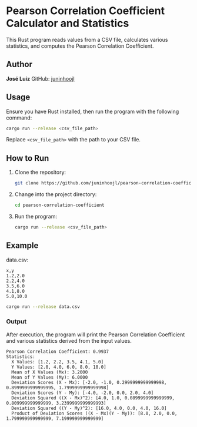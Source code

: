 # Pearson Correlation Coefficient Calculator and Statistics

This Rust program reads values from a CSV file, calculates various statistics, and computes the Pearson Correlation Coefficient.

## Author

**José Luiz**
GitHub: [juninhoojl](https://github.com/juninhoojl)

## Usage

Ensure you have Rust installed, then run the program with the following command:

```bash
cargo run --release <csv_file_path>
```

Replace `<csv_file_path>` with the path to your CSV file.

## How to Run

1. Clone the repository:

    ```bash
    git clone https://github.com/juninhoojl/pearson-correlation-coefficient
    ```

2. Change into the project directory:

    ```bash
    cd pearson-correlation-coefficient
    ```

3. Run the program:

    ```bash
    cargo run --release <csv_file_path>
    ```

## Example

data.csv:

```plaintext
x,y
1.2,2.0
2.2,4.0
3.5,6.0
4.1,8.0
5.0,10.0
```

```bash
cargo run --release data.csv
```


### Output

After execution, the program will print the Pearson Correlation Coefficient and various statistics derived from the input values.

```plaintext
Pearson Correlation Coefficient: 0.9937
Statistics:
  X Values: [1.2, 2.2, 3.5, 4.1, 5.0]
  Y Values: [2.0, 4.0, 6.0, 8.0, 10.0]
  Mean of X Values (Mx): 3.2000
  Mean of Y Values (My): 6.0000
  Deviation Scores (X - Mx): [-2.0, -1.0, 0.2999999999999998, 0.8999999999999995, 1.7999999999999998]
  Deviation Scores (Y - My): [-4.0, -2.0, 0.0, 2.0, 4.0]
  Deviation Squared ((X - Mx)^2): [4.0, 1.0, 0.0899999999999999, 0.809999999999999, 3.2399999999999993]
  Deviation Squared ((Y - My)^2): [16.0, 4.0, 0.0, 4.0, 16.0]
  Product of Deviation Scores ((X - Mx)(Y - My)): [8.0, 2.0, 0.0, 1.799999999999999, 7.199999999999999]
```
